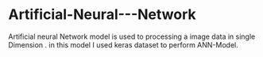 # Artificial-Neural---Network
Artificial neural Network model is used to processing a image data in single Dimension . in this model I used keras dataset to perform ANN-Model.
